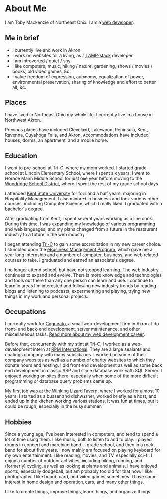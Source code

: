 About Me
========

I am Toby Mackenzie of Northeast Ohio.  I am a [web developer](/content/web-dev.md).

Me in brief
-----------

- I currently live and work in Akron.
- I work on websites for a living, as a <abbr title="Linux Apache MySQL PHP HTML CSS JS">LAMP-stack</abbr> developer.
- I am introverted / quiet / shy.
- I like computers, music, hiking / nature, gardening, shows / movies / books, old video games, &c.
- I value freedom of expression, autonomy, equalization of power, environmental preservation, sharing of knowledge and effort to better all, &c.

Places
------

I have lived in Northeast Ohio my whole life.  I currently live in a house in Northwest Akron.

Previous places have included Cleveland, Lakewood, Peninsula, Kent, Ravenna, Cuyahoga Falls, and Akron.  Accommodations have included houses, dorms, an apartment, and a mobile home.

Education
---------

I went to pre-school at Tri-C, where my mom worked.  I started grade-school at Lincoln Elementary School, where I spent six years.  I went to Horace Mann Middle School for just one year before moving to the [Woodridge School District](http://www.woodridge.k12.oh.us/), where I spent the rest of my grade school days.

I attended [Kent State University](http://www.kent.edu/index.cfm) for four and a half years, majoring in Hospitality Management.  I also minored in business and took various other courses, including Computer Science, which I really liked.  I graduated with a bachelor's degree.

After graduating from Kent, I spent several years working as a line cook. During this time, I was expanding my knowledge of various programming and web languages, and my plans changed from a future in the restaurant industry to a future in the web industry.

I began attending [Tri-C](http://tri-c.edu/) to gain some accreditation in my new career choice.  I stumbled upon the [eBusiness Management Program](http://www.tri-c.edu/programs/ebusiness/Pages/default.aspx), which gave me a year long internship and a number of computer, business, and web related courses to take.  I graduated and earned an associate's degree.

I no longer attend school, but have not stopped learning.  The web industry continues to expand and evolve.  There is more knowledge and technologies and tools out there than any one person can learn and use.  I continue to learn in areas I'm interested and following new industry trends by reading blogs and listening to podcasts, experimenting and playing, trying new things in my work and personal projects.

Occupations
-----------

I currently work for [Cogneato](http://cogneato.com), a small web-development firm in Akron.  I do front- and back-end development, server maintenance, and other miscellaneous tasks.  [Read more about my web development career](/content/web-dev.md).

Before that, concurrently with my stint at Tri-C, I worked as a web-development intern at [RPM International](http://rpminc.com).  They are a large sealants and coatings company with many subsidiaries.  I worked on some of their company websites as well as a number of charity websites to which they donate hours and hosting.  I did front end development as well as some back end development in classic ASP and some database work with SQL Server.  I enjoyed working on sites there, especially when some of the more difficult programming or database query problems came up.

My first job was at the [Winking Lizard Tavern](http://www.winkinglizard.com/data/content/), where I worked for almost 10 years.  I started as a busser and dishwasher, worked briefly as a host, and ended up in the kitchen working various stations.  It was fun at times, but it could be rough, especially in the busy summer.

Hobbies
-------

Since a young age, I've been interested in computers, and tend to spend a lot of time using them.  I like music, both to listen to and to play.  I played drums in concert and marching band in grade school, and then in a rock band for about five years.  I now mainly am focused on playing keyboard for my own entertainment.  I like reading, movies, and TV, especially sci-fi.  I enjoy a number of outdoor activities, including hiking, running, and (formerly) cycling, as well as looking at plants and animals.  I have enjoyed sports, especially dodgeball, but am probably too old for that now.  I like photography.  I like board, card, and video games sometimes.  I have some interest in home design and operation, cars, and many other things.

I like to create things, improve things, learn things, and organize things.
